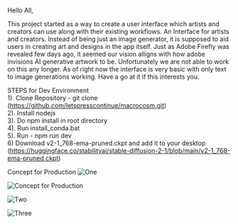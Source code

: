Hello All, 

This project started as a way to create a user interface which artists and creators can use along with their existing workflows. An Interface for artists and creators. Instead of being just an image generator, it is supposed to aid users in creating art and designs in the app itself. Just as Adobe Firefly was revealed few days ago, it seemed our vision alligns with how adobe invisions AI generative artwork to be. Unfortunately we are not able to work on this any longer. As of right now the interface is very basic with only text to image generations working. Have a go at it if this interests you.

STEPS for Dev Environment  
  1). Clone Repository - git clone (https://github.com/letspresscontinue/macrocosm.git)  
  2). Install nodejs  
  3). Do npm install in root directory  
  4). Run install_conda.bat  
  5). Run - npm run dev   
  6) Download v2-1_768-ema-pruned.ckpt and add it to your desktop  (https://huggingface.co/stabilityai/stable-diffusion-2-1/blob/main/v2-1_768-ema-pruned.ckpt)  

Concept for Production
![One](https://user-images.githubusercontent.com/92536005/227787040-3190922d-c178-4e67-80e4-c4b7885fc557.png)

![Concept for Production](https://user-images.githubusercontent.com/92536005/227786610-312b8227-f04e-4da9-9f0d-bf69e2e39e45.png)

![Two](https://user-images.githubusercontent.com/92536005/227786925-5723f331-6e64-4720-997b-18789e2d26a5.png)

![Three](https://user-images.githubusercontent.com/92536005/227787046-2b3c85da-353c-4e9c-b9a4-01a342ecfbbc.png)
